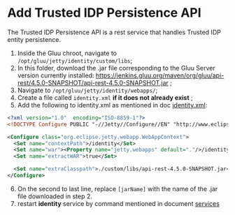 # Add Trusted IDP Persistence API

The Trusted IDP Persistence API is a rest service that handles Trusted IDP entity persistence.

1. Inside the Gluu chroot, navigate to `/opt/gluu/jetty/identity/custom/libs`;
2. In this folder, download the .jar file corresponding to the Gluu Server version currently installed: <https://jenkins.gluu.org/maven/org/gluu/api-rest/4.5.0-SNAPSHOT/api-rest-4.5.0-SNAPSHOT.jar> ;
3. Navigate to `/opt/gluu/jetty/identity/webapps/`;
4. Create a file called `identity.xml` **if it does not already exist** ;
5. Add the following to identity.xml as mentioned in doc [identity.xml](https://gluu.org/docs/gluu-server/4.3/api-guide/oxtrust-api/#vm-installation-instructions):

```xml
<?xml version="1.0"  encoding="ISO-8859-1"?>
<!DOCTYPE Configure PUBLIC "-//Jetty//Configure//EN" "http://www.eclipse.org/jetty/configure_9_0.dtd">

<Configure class="org.eclipse.jetty.webapp.WebAppContext">
  <Set name="contextPath">/identity</Set>
  <Set name="war"><Property name="jetty.webapps" default="."/>/identity.war</Set>
  <Set name="extractWAR">true</Set>

  <Set name="extraClasspath">./custom/libs/api-rest-4.5.0-SNAPSHOT.jar</Set>
</Configure>
```

6. On the second to last line, replace `[jarName]` with the name of the .jar file downloaded in step 2.
7. restart **identity** service by command mentioned in document [services](https://gluu.org/docs/gluu-server/4.4/operation/services/)


